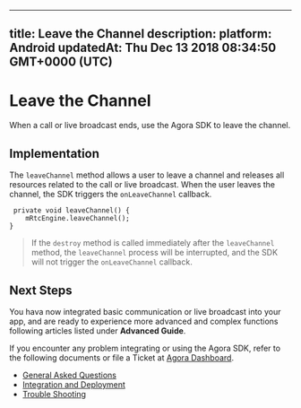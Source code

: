 
---
title: Leave the Channel
description: 
platform: Android
updatedAt: Thu Dec 13 2018 08:34:50 GMT+0000 (UTC)
---
# Leave the Channel
When a call or live broadcast ends, use the Agora SDK to leave the channel.

## Implementation
The `leaveChannel` method allows a user to leave a channel and releases all resources related to the call or live broadcast. When the user leaves the channel, the SDK triggers the `onLeaveChannel` callback.

```
 private void leaveChannel() {
    mRtcEngine.leaveChannel();
}
```

> If the `destroy` method is called immediately after the `leaveChannel` method, the `leaveChannel` process will be interrupted, and the SDK will not trigger the `onLeaveChannel` callback.

## Next Steps
You hava now integrated basic communication or live broadcast into your app, and are ready to experience more advanced and complex functions following articles listed under **Advanced Guide**.

If you encounter any problem integrating or using the Agora SDK, refer to the following documents or file a Ticket at [Agora Dashboard](https://dashboard.agora.io).

- [General Asked Questions](../../en/Agora%20Platform/general_questions.md)
- [Integration and Deployment](../../en/Agora%20Platform/general_questions.md)
- [Trouble Shooting](../../en/Agora%20Platform/general_questions.md)

